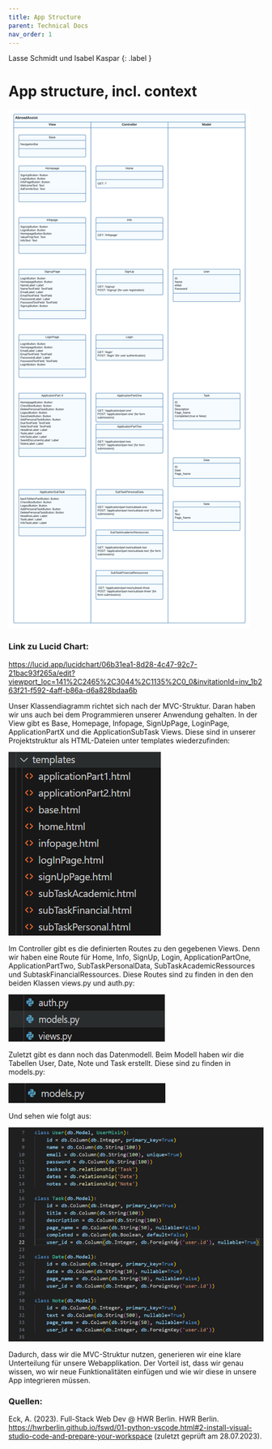 ```yaml
---
title: App Structure
parent: Technical Docs
nav_order: 1
---
```


Lasse Schmidt und Isabel Kaspar
{: .label }

# App structure, incl. context


![Rookie Coders Klassendiagramm](../assets/images/RookieCodersKlassendiagramm.png)

### Link zu Lucid Chart: 
https://lucid.app/lucidchart/06b31ea1-8d28-4c47-92c7-21bac93f265a/edit?viewport_loc=141%2C2465%2C3044%2C1135%2C0_0&invitationId=inv_1b263f21-f592-4aff-b86a-d6a828bdaa6b

Unser Klassendiagramm richtet sich nach der MVC-Struktur. Daran haben wir uns auch bei dem Programmieren unserer Anwendung gehalten. In der View gibt es Base, Homepage, Infopage, SignUpPage, LoginPage, ApplicationPartX und die ApplicationSubTask Views. Diese sind in unserer Projektstruktur als HTML-Dateien unter templates  wiederzufinden: 

![HTML-Struktur](../assets/images/HTMLStruktur.png)

Im Controller gibt es die definierten Routes zu den gegebenen Views. Denn wir haben eine Route für Home, Info, SignUp, Login, ApplicationPartOne, ApplicationPartTwo, SubTaskPersonalData, SubTaskAcademicRessources und SubtaskFinancialRessources. Diese Routes sind zu finden in den den beiden Klassen views.py und auth.py: 

![HTML-Struktur](../assets/images/HTMLStruktur1.png)

Zuletzt gibt es dann noch das Datenmodell. Beim Modell haben wir die Tabellen User, Date, Note und Task erstellt. Diese sind zu finden in models.py: 

![HTML-Struktur](../assets/images/HTMLStruktur2.png)

Und sehen wie folgt aus: 

![HTML-Struktur](../assets/images/modelspy.png)

Dadurch, dass wir die MVC-Struktur nutzen, generieren wir eine klare Unterteilung für unsere Webapplikation. Der Vorteil ist, dass wir genau wissen, wo wir neue Funktionalitäten einfügen und wie wir diese in unsere App integrieren müssen.

### Quellen:
Eck, A. (2023). Full-Stack Web Dev @ HWR Berlin. HWR Berlin. https://hwrberlin.github.io/fswd/01-python-vscode.html#2-install-visual-studio-code-and-prepare-your-workspace (zuletzt geprüft am 28.07.2023).






